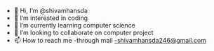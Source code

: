 - 👋 Hi, I’m @shivamhansda
- 👀 I’m interested in coding
- 🌱 I’m currently learning computer science 
- 💞️ I’m looking to collaborate on computer project
- 📫 How to reach me -through mail -shivamhansda246@gmail.com


<!---
shivamhansda/shivamhansda is a ✨ special ✨ repository because its `README.md` (this file) appears on your GitHub profile.
You can click the Preview link to take a look at your changes.
--->
